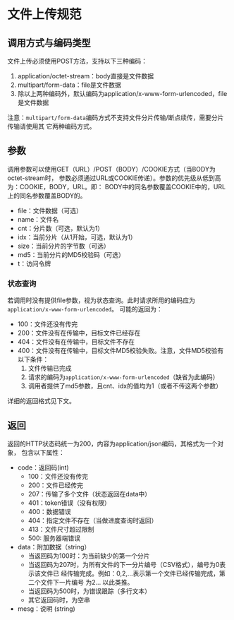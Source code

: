 # 文件上传规范

## 调用方式与编码类型

文件上传必须使用POST方法，支持以下三种编码：

1. application/octet-stream：body直接是文件数据
1. multipart/form-data：file是文件数据
1. 除以上两种编码外，默认编码为application/x-www-form-urlencoded，file是文件数据

注意：`multipart/form-data`编码方式不支持文件分片传输/断点续传，需要分片传输请使用其
它两种编码方式。

## 参数

调用参数可以使用GET（URL）/POST（BODY）/COOKIE方式（当BODY为octet-stream时，
参数必须通过URL或COOKIE传递）。参数的优先级从低到高为：COOKIE，BODY，URL。即：
BODY中的同名参数覆盖COOKIE中的，URL上的同名参数覆盖BODY的。

- file：文件数据（可选）
- name：文件名
- cnt：分片数（可选，默认为1）
- idx：当前分片（从1开始，可选，默认为1）
- size：当前分片的字节数（可选）
- md5：当前分片的MD5校验码（可选）
- t：访问令牌

### 状态查询

若调用时没有提供file参数，视为状态查询。此时请求所用的编码应为`application/x-www-form-urlencoded`。
可能的返回为：

- 100：文件还没有传完
- 200：文件没有在传输中，目标文件已经存在
- 404：文件没有在传输中，目标文件不存在
- 400：文件没有在传输中，目标文件MD5校验失败。注意，文件MD5校验有以下条件：
  1. 文件传输已完成
  1. 请求的编码为`application/x-www-form-urlencoded`（缺省为此编码）
  1. 调用者提供了md5参数，且cnt、idx的值均为1（或者不传这两个参数）

详细的返回格式见下文。

## 返回

返回的HTTP状态码统一为200，内容为application/json编码，其格式为一个对象，
包含以下属性：

- code：返回码(int)
  - 100：文件还没有传完
  - 200：文件已经传完
  - 207：传输了多个文件（状态返回在data中）
  - 401：token错误（没有权限）
  - 400：数据错误
  - 404：指定文件不存在（当做进度查询时返回）
  - 413：文件尺寸超过限制
  - 500: 服务器端错误
- data：附加数据（string）
  - 当返回码为100时：为当前缺少的第一个分片
  - 当返回码为207时，为所有文件的下一分片编号（CSV格式），编号为0表示该文件已
    经传输完成。例如：0,2,...表示第一个文件已经传输完成，第二个文件下一片编号
    为2... 以此类推。
  - 当返回码为500时，为错误跟踪（多行文本）
  - 其它返回码时，为空串
- mesg：说明 (string)
